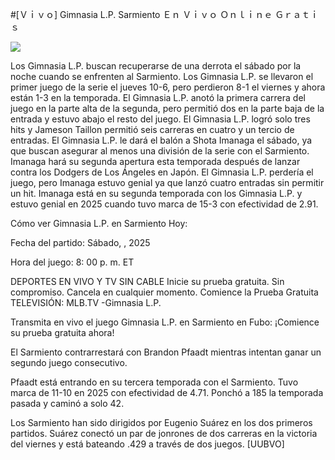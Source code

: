 #[Ｖｉｖｏ] Gimnasia L.P. Sarmiento Ｅｎ Ｖｉｖｏ Ｏｎｌｉｎｅ Ｇｒａｔｉｓ  
  
  
[![](https://i.imgur.com/qSNzIqt.png)](https://movie.rssnews.media/YzzndoVab.php)  
  
Los Gimnasia L.P. buscan recuperarse de una derrota el sábado por la noche cuando se enfrenten al Sarmiento. Los Gimnasia L.P. se llevaron el primer juego de la serie el jueves 10-6, pero perdieron 8-1 el viernes y ahora están 1-3 en la temporada. El Gimnasia L.P. anotó la primera carrera del juego en la parte alta de la segunda, pero permitió dos en la parte baja de la entrada y estuvo abajo el resto del juego. El Gimnasia L.P. logró solo tres hits y Jameson Taillon permitió seis carreras en cuatro y un tercio de entradas. El Gimnasia L.P. le dará el balón a Shota Imanaga el sábado, ya que buscan asegurar al menos una división de la serie con el Sarmiento. Imanaga hará su segunda apertura esta temporada después de lanzar contra los Dodgers de Los Ángeles en Japón. El Gimnasia L.P. perdería el juego, pero Imanaga estuvo genial ya que lanzó cuatro entradas sin permitir un hit. Imanaga está en su segunda temporada con los Gimnasia L.P. y estuvo genial en 2025 cuando tuvo marca de 15-3 con efectividad de 2.91.

Cómo ver Gimnasia L.P. en Sarmiento Hoy:

Fecha del partido: Sábado, , 2025

Hora del juego: 8: 00 p. m. ET

DEPORTES EN VIVO Y TV SIN CABLE
Inicie su prueba gratuita. Sin compromiso. Cancela en cualquier momento.
Comience la Prueba Gratuita
TELEVISIÓN: MLB.TV -Gimnasia L.P.

Transmita en vivo el juego Gimnasia L.P. en Sarmiento en Fubo: ¡Comience su prueba gratuita ahora! 

El Sarmiento contrarrestará con Brandon Pfaadt mientras intentan ganar un segundo juego consecutivo.

Pfaadt está entrando en su tercera temporada con el Sarmiento. Tuvo marca de 11-10 en 2025 con efectividad de 4.71. Ponchó a 185 la temporada pasada y caminó a solo 42.

Los Sarmiento han sido dirigidos por Eugenio Suárez en los dos primeros partidos. Suárez conectó un par de jonrones de dos carreras en la victoria del viernes y está bateando .429 a través de dos juegos. [UUBVO]